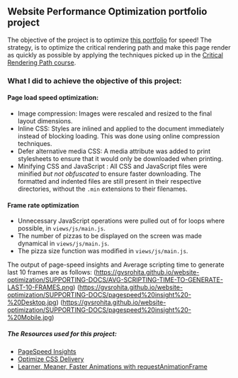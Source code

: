 ## Website Performance Optimization portfolio project

The objective of the project is to optimize [this portfolio](https://github.com/udacity/frontend-nanodegree-mobile-portfolio) for speed! The strategy, is to optimize the critical rendering path and make this page render as quickly as possible by applying the techniques picked up in the [Critical Rendering Path course](https://www.udacity.com/course/ud884).

### What I did to achieve the objective of this project:

#### Page load speed optimization:

* Image compression: Images were rescaled and resized to the final layout dimensions.
* Inline CSS: Styles are inlined and applied to the document immediately instead
 of blocking loading. This was done using online compression techniques.
* Defer alternative media CSS: A media attribute was added to print stylesheets
 to ensure that it would only be downloaded when printing.
* Minifying CSS and JavaScript : All CSS and JavaScript files were minified
 _but not obfuscated_ to ensure faster downloading. The formatted and indented
 files are still present in their respective directories, without the
 `.min` extensions to their filenames.

#### Frame rate optimization

* Unnecessary JavaScript operations were pulled out of for loops where possible,
 in `views/js/main.js`.
* The number of pizzas to be displayed on the screen was made dynamical in `views/js/main.js`.
* The pizza size function was modified in `views/js/main.js`.

The output of page-speed insights and Average scripting time to generate last 10 frames are as follows:
(https://gvsrohita.github.io/website-optimization/SUPPORTING-DOCS/AVG-SCRIPTING-TIME-TO-GENERATE-LAST-10-FRAMES.png)
(https://gvsrohita.github.io/website-optimization/SUPPORTING-DOCS/pagespeed%20insight%20-%20Desktop.jpg)
(https://gvsrohita.github.io/website-optimization/SUPPORTING-DOCS/pagespeed%20insight%20-%20Mobile.jpg)

##### The Resources used for this project:

* [PageSpeed Insights](https://developers.google.com/speed/pagespeed/insights/)
* [Optimize CSS Delivery](https://developers.google.com/speed/docs/insights/OptimizeCSSDelivery)
* [Learner, Meaner, Faster Animations with requestAnimationFrame](https://www.html5rocks.com/en/tutorials/speed/animations/)
